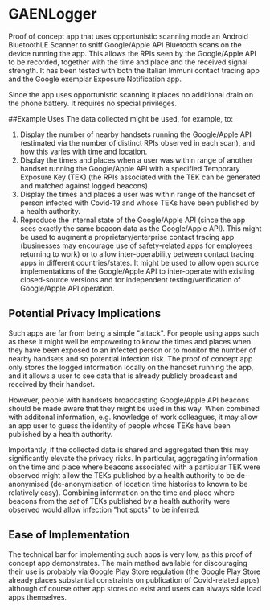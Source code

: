 # GAENLogger
Proof of concept app that uses opportunistic scanning mode an Android BluetoothLE Scanner to sniff Google/Apple API Bluetooth scans on the device running the app.  This allows the RPIs seen by the Google/Apple API to be recorded, together with the time and place and the received signal strength.    It has been tested with both the Italian Immuni contact tracing app and the Google exemplar Exposure Notification app.

Since the app uses opportunistic scanning it places no additional drain on the phone battery.   It requires no special privileges.  

##Example Uses
The data collected might be used, for example, to:

1.  Display the number of nearby handsets running the Google/Apple API (estimated via the number of distinct RPIs observed in each scan), and how this varies with time and location.
2.  Display the times and places when a user was within range of another handset running the Google/Apple API with a specified Temporary Exposure Key (TEK) (the RPIs associated with the TEK can be generated and matched against logged beacons).   
3.  Display the times and places a user was within range of the handset of person infected with Covid-19 and whose TEKs have been published by a health authority.   
4.  Reproduce the internal state of the Google/Apple API (since the app sees exactly the same beacon data as the Google/Apple API).   This might be used to augment a proprietary/enterprise contact tracing app (businesses may encourage use of safety-related apps for employees returning to work) or to allow inter-operability between contact tracing apps in different countries/states.  It might be used to allow open source implementations of the Google/Apple API to inter-operate with existing closed-source versions and for independent testing/verification of Google/Apple API operation.

## Potential Privacy Implications
Such apps are far from being a simple "attack".   For people using apps such as these it might well be empowering to know the times and places when they have been exposed to an infected person or to monitor the number of nearby handsets and so potential infection risk.   The proof of concept app only stores the logged information locally on the handset running the app, and it allows a user to see data that is already publicly broadcast and received by their handset.   

However, people with handsets broadcasting Google/Apple API beacons should be made aware that they might be used in this way.   When combined with additonal information, e.g. knowledge of work colleagues, it may allow an app user to guess the identity of people whose TEKs have been published by a health authority.

Importantly, if the collected data is shared and aggregated then this may significantly elevate the privacy risks.  In particular, aggregating information on the time and place where beacons associated with a particular TEK were observed might allow the TEKs published by a health authority to be de-anonymised (de-anonymisation of location time histories to known to be relatively easy).    Combining information on the time and place where beacons from the *set* of TEKs published by a health authority were observed would allow infection "hot spots" to be inferred.

## Ease of Implementation
The technical bar for implementing such apps is very low, as this proof of concept app demonstrates.  The main method available for discouraging their use is probably via Google Play Store regulation (the Google Play Store already places substantial constraints on publication of Covid-related apps) although of course other app stores do exist and users can always side load apps themselves.


